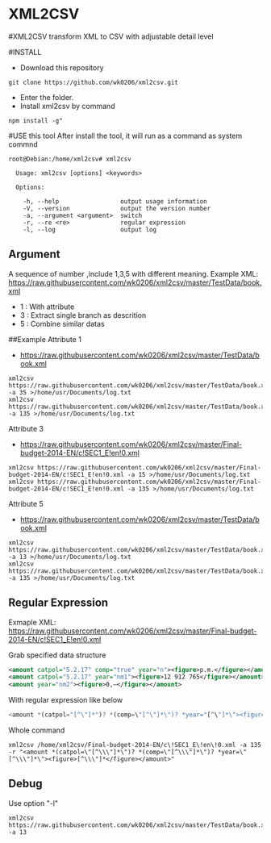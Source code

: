 # XML2CSV

#XML2CSV transform XML to CSV with adjustable detail level

#INSTALL
* Download this repository 
```
git clone https://github.com/wk0206/xml2csv.git
```
* Enter the folder.
* Install xml2csv by command
```
npm install -g"
```

#USE this tool
After install the tool, it will run as a command as system commnd
```
root@Debian:/home/xml2csv# xml2csv 

  Usage: xml2csv [options] <keywords>

  Options:

    -h, --help                 output usage information
    -V, --version              output the version number
    -a, --argument <argument>  switch
    -r, --re <re>              regular expression
    -l, --log                  output log
```
## Argument
A sequence of number ,include 1,3,5 with different meaning.
Example XML: 
https://raw.githubusercontent.com/wk0206/xml2csv/master/TestData/book.xml


* 1 : With attribute
* 3 : Extract single branch as descrition
* 5 : Combine similar datas

##Example
Attribute 1
* https://raw.githubusercontent.com/wk0206/xml2csv/master/TestData/book.xml
```
xml2csv https://raw.githubusercontent.com/wk0206/xml2csv/master/TestData/book.xml -a 35 >/home/usr/Documents/log.txt
xml2csv https://raw.githubusercontent.com/wk0206/xml2csv/master/TestData/book.xml -a 135 >/home/usr/Documents/log.txt
```
Attribute 3
* https://raw.githubusercontent.com/wk0206/xml2csv/master/Final-budget-2014-EN/c!SEC1_E!en!0.xml
```
xml2csv https://raw.githubusercontent.com/wk0206/xml2csv/master/Final-budget-2014-EN/c!SEC1_E!en!0.xml -a 15 >/home/usr/Documents/log.txt
xml2csv https://raw.githubusercontent.com/wk0206/xml2csv/master/Final-budget-2014-EN/c!SEC1_E!en!0.xml -a 135 >/home/usr/Documents/log.txt
```
Attribute 5
* https://raw.githubusercontent.com/wk0206/xml2csv/master/TestData/book.xml
```
xml2csv https://raw.githubusercontent.com/wk0206/xml2csv/master/TestData/book.xml -a 13 >/home/usr/Documents/log.txt
xml2csv https://raw.githubusercontent.com/wk0206/xml2csv/master/TestData/book.xml -a 135 >/home/usr/Documents/log.txt
```

## Regular Expression
Exmaple XML:
https://raw.githubusercontent.com/wk0206/xml2csv/master/Final-budget-2014-EN/c!SEC1_E!en!0.xml

Grab specified data structure
```xml
<amount catpol="5.2.17" comp="true" year="n"><figure>p.m.</figure></amount>
<amount catpol="5.2.17" year="nm1"><figure>12 912 765</figure></amount>
<amount year="nm2"><figure>0,—</figure></amount>
```
With regular expression like below

```js
<amount *(catpol="[^\"]*")? *(comp=\"[^\"]*\")? *year="[^\"]*\"><figure>[^\"]*<\/figure><\/amount>
```
Whole command
```
xml2csv /home/xml2csv/Final-budget-2014-EN/c\!SEC1_E\!en\!0.xml -a 135  -r "<amount *(catpol=\"[^\\\"]*\")? *(comp=\"[^\\\"]*\")? *year=\"[^\\\"]*\"><figure>[^\\\"]*</figure></amount>"
```

## Debug
Use option "-l"
```
xml2csv https://raw.githubusercontent.com/wk0206/xml2csv/master/TestData/book.xml -a 13 
```
